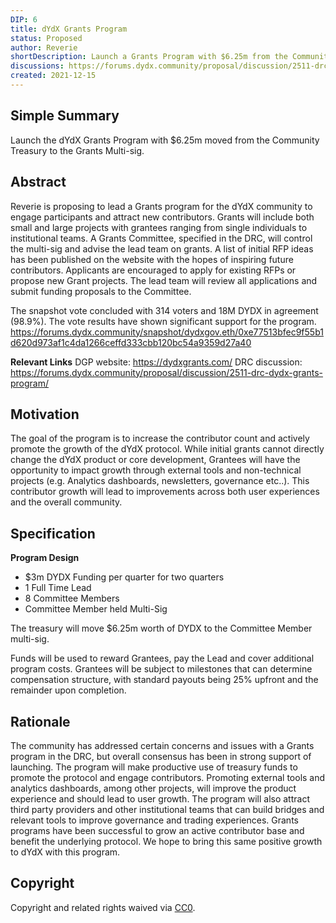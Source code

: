 ```yaml
---
DIP: 6
title: dYdX Grants Program
status: Proposed
author: Reverie
shortDescription: Launch a Grants Program with $6.25m from the Community Treasury
discussions: https://forums.dydx.community/proposal/discussion/2511-drc-dydx-grants-program/
created: 2021-12-15
---
```


## Simple Summary

Launch the dYdX Grants Program with $6.25m moved from the Community Treasury to the Grants Multi-sig.

## Abstract

Reverie is proposing to lead a Grants program for the dYdX community to engage participants and attract new contributors. Grants will include both small and large projects with grantees ranging from single individuals to institutional teams. A Grants Committee, specified in the DRC, will control the multi-sig and
advise the lead team on grants. A list of initial RFP ideas has been published on the website with the hopes of inspiring future contributors. Applicants are
encouraged to apply for existing RFPs or propose new Grant projects. The lead team will review all applications and submit funding proposals to the Committee.

The snapshot vote concluded with 314 voters and 18M DYDX in agreement (98.9%). The vote results have shown significant support for the program.
https://forums.dydx.community/snapshot/dydxgov.eth/0xe77513bfec9f55b1d620d973af1c4da1266ceffd333cbb120bc54a9359d27a40

**Relevant Links**
DGP website: https://dydxgrants.com/
DRC discussion: https://forums.dydx.community/proposal/discussion/2511-drc-dydx-grants-program/

## Motivation

The goal of the program is to increase the contributor count and actively promote the growth of the dYdX protocol. While initial grants cannot directly change
the dYdX product or core development, Grantees will have the opportunity to impact growth through external tools and non-technical projects (e.g. Analytics dashboards, newsletters, governance etc..). This contributor growth will lead to improvements across both user experiences and the overall community.

## Specification

**Program Design**

* $3m DYDX Funding per quarter for two quarters
* 1 Full Time Lead
* 8 Committee Members
* Committee Member held Multi-Sig

The treasury will move $6.25m worth of DYDX to the Committee Member multi-sig.

Funds will be used to reward Grantees, pay the Lead and cover additional program costs. Grantees will be subject to milestones that can determine compensation structure, with standard payouts being 25% upfront and the remainder upon completion.

## Rationale

The community has addressed certain concerns and issues with a Grants program in the DRC, but overall consensus has been in strong support of launching. The program will make productive use of treasury funds to promote the protocol and engage contributors. Promoting external tools and analytics dashboards, among other projects, will improve the product experience and should lead to user growth. The program will also attract third party providers and other institutional teams that can build bridges and relevant tools to improve governance and trading experiences.
Grants programs have been successful to grow an active contributor base and benefit the underlying protocol. We hope to bring this same positive growth to dYdX with this program.


## Copyright

Copyright and related rights waived via [CC0](https://creativecommons.org/publicdomain/zero/1.0/).
